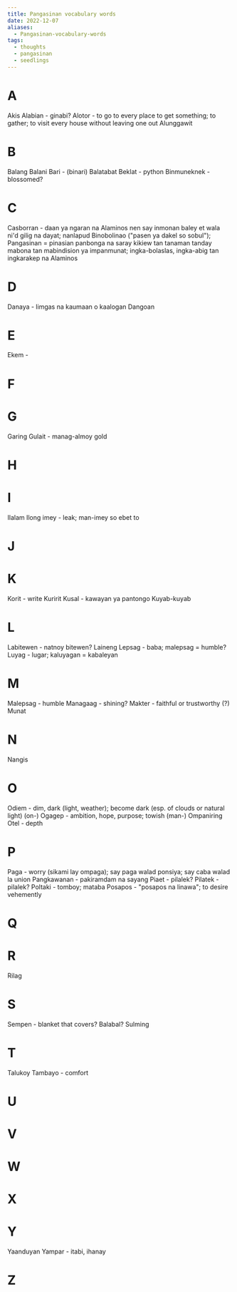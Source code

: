 ```yaml
---
title: Pangasinan vocabulary words
date: 2022-12-07
aliases:
  - Pangasinan-vocabulary-words
tags:
  - thoughts
  - pangasinan
  - seedlings
---
```


# A

Akis
Alabian - ginabi?
Alotor - to go to every place to get something; to gather; to visit every house without leaving one out
Alunggawit

# B

Balang
Balani
Bari - (binari)
Balatabat
Beklat - python
Binmuneknek - blossomed?

# C

Casborran - daan ya ngaran na Alaminos nen say inmonan baley et wala ni'd gilig na dayat; nanlapud Binobolinao ("pasen ya dakel so sobul"); Pangasinan = pinasian panbonga na saray kikiew tan tanaman tanday mabona tan mabindision ya impanmunat; ingka-bolaslas, ingka-abig tan ingkarakep na Alaminos

# D

Danaya - limgas na kaumaan o kaalogan
Dangoan

# E

Ekem - 

# F

# G

Garing
Gulait - manag-almoy gold

# H

# I

Ilalam
Ilong
imey - leak; man-imey so ebet to

# J

# K

Korit - write
Kuririt
Kusal - kawayan ya pantongo
Kuyab-kuyab

# L

Labitewen - natnoy bitewen?
Laineng
Lepsag - baba; malepsag = humble?
Luyag - lugar; kaluyagan = kabaleyan

# M

Malepsag - humble
Managaag - shining?
Makter - faithful or trustworthy (?)
Munat

# N

Nangis

# O

Odiem - dim, dark (light, weather); become dark (esp. of clouds or natural light) (on-)
Ogagep - ambition, hope, purpose; towish (man-)
Ompaniring
Otel - depth

# P

Paga - worry (sikami lay ompaga); say paga walad ponsiya; say caba walad la union
Pangkawanan - pakiramdam na sayang
Piaet - pilalek?
Pilatek - pilalek?
Poltaki - tomboy; mataba
Posapos - "posapos na linawa"; to desire vehemently

# Q

# R

Rilag

# S

Sempen - blanket that covers? Balabal?
Sulming

# T

Talukoy
Tambayo - comfort

# U

# V

# W

# X

# Y

Yaanduyan
Yampar - itabi, ihanay

# Z

